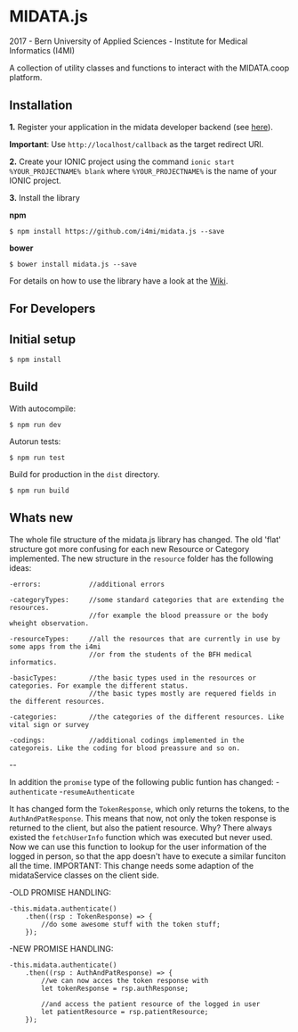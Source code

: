 MIDATA.js
=========

2017 - Bern University of Applied Sciences - Institute for Medical Informatics (I4MI)

A collection of utility classes and functions to interact with the MIDATA.coop platform.

**Installation**
---
**1.** Register your application in the midata developer backend (see [here](https://test.midata.coop/#/developer/guide "MIDATA Developer Guide")).

**Important**: Use `http://localhost/callback` as the target redirect URI.

**2.** Create your IONIC project using the command `ionic start %YOUR_PROJECTNAME% blank` where `%YOUR_PROJECTNAME%` is the name of your IONIC project. 

**3.** Install the library

**npm**

`$ npm install https://github.com/i4mi/midata.js --save`

**bower** 

`$ bower install midata.js --save`

For details on how to use the library have a look at the [Wiki](https://github.com/i4mi/midata.js/wiki/Usage-(IONIC-2) "MIDATA.js Wiki").

**For Developers**
--

**Initial setup**
---
    $ npm install

**Build**
--

With autocompile:

    $ npm run dev

Autorun tests:

    $ npm run test

Build for production in the `dist` directory.

    $ npm run build

**Whats new**
---
The whole file structure of the midata.js library has changed. The old 'flat' structure got more confusing for each new Resource or Category implemented. The new structure in the `resource` folder has the following ideas:

    -errors:            //additional errors

    -categoryTypes:     //some standard categories that are extending the resources.
                        //for example the blood preassure or the body wheight observation.

    -resourceTypes:     //all the resources that are currently in use by some apps from the i4mi
                        //or from the students of the BFH medical informatics.

    -basicTypes:        //the basic types used in the resources or categories. For example the different status.
                        //the basic types mostly are requered fields in the different resources.

    -categories:        //the categories of the different resources. Like vital sign or survey

    -codings:           //additional codings implemented in the categoreis. Like the coding for blood preassure and so on.

--

In addition the `promise` type of the following public funtion has changed: 
    -`authenticate`
    -`resumeAuthenticate`

It has changed form the `TokenResponse`, which only returns the tokens, to the `AuthAndPatResponse`. This means that now, not only the token response is returned to the client, but also the patient resource. Why? There always existed the `fetchUserInfo` function which was executed but never used. Now we can use this function to lookup for the user information of the logged in person, so that the app doesn't have to execute a similar funciton all the time. 
IMPORTANT: This change needs some adaption of the midataService classes on the client side.

-OLD PROMISE HANDLING:

    -this.midata.authenticate()
        .then((rsp : TokenResponse) => {
            //do some awesome stuff with the token stuff;
        });
    
-NEW PROMISE HANDLING:

    -this.midata.authenticate()
        .then((rsp : AuthAndPatResponse) => {
            //we can now acces the token response with
            let tokenResponse = rsp.authResponse;
            
            //and access the patient resource of the logged in user
            let patientResource = rsp.patientResource;
        });
    
